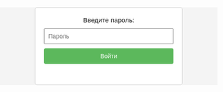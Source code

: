 <html lang="ru">
<head>
  <meta charset="UTF-8" />
  <meta name="viewport" content="width=device-width, initial-scale=1.0" />
  <title>Password Protected Page</title>
  <style>
    /* Простые стили для оформления */
    body {
      font-family: Arial, sans-serif;
      background-color: #f4f4f4;
      margin: 0;
      padding: 0;
      text-align: center;
    }
    #login-box {
      background-color: #fff;
      max-width: 300px;
      margin: 100px auto;
      padding: 20px;
      border: 1px solid #ccc;
      border-radius: 5px;
    }
    #login-box p {
      margin: 0 0 10px;
      font-size: 1.1em;
    }
    #password-input {
      width: 100%;
      padding: 8px;
      box-sizing: border-box;
      font-size: 1em;
      margin-bottom: 10px;
    }
    #submit-btn {
      width: 100%;
      padding: 10px;
      font-size: 1em;
      border: none;
      border-radius: 4px;
      background-color: #5cb85c;
      color: #fff;
      cursor: pointer;
    }
    #submit-btn:hover {
      background-color: #4cae4c;
    }
    #message {
      color: red;
      margin-top: 10px;
      height: 1.2em; /* Резервируем место для сообщения */
    }
    #protected-content {
      display: none; /* Скрываем контент по умолчанию */
      max-width: 600px;
      margin: 50px auto;
      text-align: center;
    }
    #protected-content img {
      max-width: 100%;
      height: auto;
    }
  </style>
</head>
<body>
  <div id="login-box">
    <p>Введите пароль:</p>
    <form id="login-form">
      <input type="password" id="password-input" placeholder="Пароль" required />
      <button type="submit" id="submit-btn">Войти</button>
    </form>
    <p id="message"></p>
  </div>
  
  <div id="protected-content">
    <h2>To My Young Beautiful Lady</h2>
        <p>Ксюшенька, поздравляю тебя с праздником весны и Международным женским днём! 💐</p>
    <p>Сегодняшний день пронизан весной, красотой и теплом. Самое удивительное, что ты сама воплощаешь в себе все эти качества ✨ Ведь от твоей женской энергии пробуждается весна на душе - все внутри расцветает, а холодные лучи солнца сменяются на более мягкие, теплые, наполняя к жизни все вокруг!</p>
    <p>Пусть в этот день нас и разделяет огромный океан, но даже он меркнет перед объемом тех теплых чувств, которые я испытываю к тебе ❤️ Добрые слова, мысли, поступки находят путь до наших с тобой сердец, невзирая ни на что!</p>
    <p>Ангел, оставайся такой же удивительной, вдохновляющей и нежной. Пусть в твоём сердце всегда будет тепло, как в самый ласковый весенний день 💜</p>
    <p>Безумно скучаю, ценю и дорожу тобой. Обнимаю крепко и целую во все твои любимые места 😘💋</p>
    <p>С заботой и любовью,<br>Д.</p>
    <!-- Изображение, которое отображается при верном пароле (можно заменить на своё) -->
    <img src="IMG_1696.jpeg" alt="Secret Image" />
  </div>
  <script>
    // JavaScript для проверки пароля
    const CORRECT_PASSWORD = "5466"; // Пароль (измените при необходимости)
    
    document.getElementById("login-form").addEventListener("submit", function(event) {
      event.preventDefault(); // Отменяем стандартное действие формы (перезагрузку)
      const enteredPassword = document.getElementById("password-input").value;
      
      if (enteredPassword === CORRECT_PASSWORD) {
        // Пароль верный – показываем защищённый контент и скрываем форму ввода
        document.getElementById("protected-content").style.display = "block";
        document.getElementById("login-box").style.display = "none";
      } else {
        // Пароль неверный – показываем сообщение об ошибке
        document.getElementById("message").textContent = "Неверный пароль. Попробуйте снова.";
        document.getElementById("password-input").value = "";
        document.getElementById("password-input").focus();
      }
    });
  </script>
</body>
</html>
